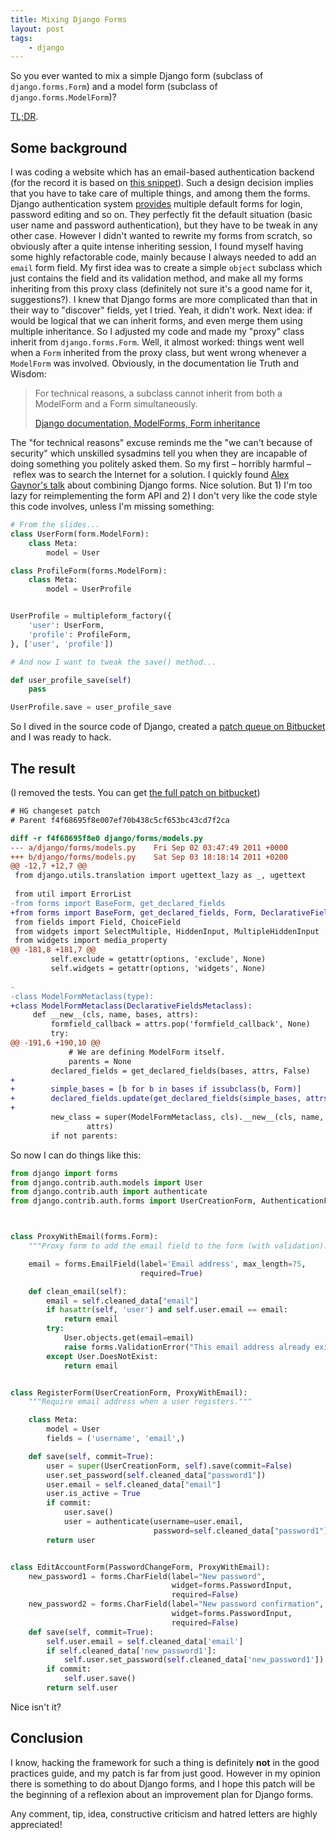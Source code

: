 ```yaml
---
title: Mixing Django Forms
layout: post
tags:
    - django
---
```


So you ever wanted to mix a simple Django form (subclass of
`django.forms.Form`) and a model form (subclass of `django.forms.ModelForm`)?

[TL;DR](#the-result).

## Some background

I was coding a website which has an email-based authentication backend (for the
record it is based on
[this snippet](http://www.micahcarrick.com/django-email-authentication.html)).
Such a design decision implies that you have to take care of multiple things,
and among them the forms. Django authentication system
[provides](https://code.djangoproject.com/browser/django/trunk/django/contrib/auth/forms.py)
multiple default forms for login, password editing and so on. They perfectly fit
the default situation (basic user name and password authentication), but they
have to be tweak in any other case. However I didn't wanted to rewrite my forms
from scratch, so obviously after a quite intense inheriting session, I found
myself having some highly refactorable code, mainly because I always needed to
add an `email` form field. My first idea was to create a simple `object`
subclass which just contains the field and its validation method, and make all
my forms inheriting from this proxy class (definitely not sure it's a good name
for it, suggestions?). I knew that Django forms are more complicated than that
in their way to "discover" fields, yet I tried. Yeah, it didn't work. Next idea:
if would be logical that we can inherit forms, and even merge them using
multiple inheritance. So I adjusted my code and made my "proxy" class inherit
from `django.forms.Form`. Well, it almost worked: things went well when a `Form`
inherited from the proxy class, but went wrong whenever a `ModelForm` was
involved. Obviously, in the documentation lie Truth and Wisdom:

> For technical reasons, a subclass cannot inherit from both a ModelForm and
> a Form simultaneously.
> 
> [Django documentation, ModelForms, Form inheritance](https://docs.djangoproject.com/en/dev/topics/forms/modelforms/#form-inheritance)

The "for technical reasons" excuse reminds me the "we can't because of security"
which unskilled sysadmins tell you when they are incapable of doing something
you politely asked them. So my first – horribly harmful – reflex was to search
the Internet for a solution. I quickly found
[Alex Gaynor's talk](http://www.slideshare.net/kingkilr/forms-getting-your-moneys-worth)
about combining Django forms. Nice solution. But 1) I'm too lazy for
reimplementing the form API and 2) I don't very like the code style this code
involves, unless I'm missing something:

~~~ python
# From the slides...
class UserForm(form.ModelForm):
    class Meta:
        model = User

class ProfileForm(forms.ModelForm):
    class Meta:
        model = UserProfile


UserProfile = multipleform_factory({
    'user': UserForm,
    'profile': ProfileForm,
}, ['user', 'profile'])

# And now I want to tweak the save() method...

def user_profile_save(self)
    pass

UserProfile.save = user_profile_save
~~~

So I dived in the source code of Django, created a
[patch queue on Bitbucket](https://bitbucket.org/pelletier/django-hack/) and
I was ready to hack.


## The result

(I removed the tests. You can get
[the full patch on bitbucket](https://bitbucket.org/pelletier/django-hack/src/4758a005e648/modelform_metaclass.patch))

~~~ diff
# HG changeset patch
# Parent f4f68695f8e007ef70b438c5cf653bc43cd7f2ca

diff -r f4f68695f8e0 django/forms/models.py
--- a/django/forms/models.py	Fri Sep 02 03:47:49 2011 +0000
+++ b/django/forms/models.py	Sat Sep 03 18:18:14 2011 +0200
@@ -12,7 +12,7 @@
 from django.utils.translation import ugettext_lazy as _, ugettext
 
 from util import ErrorList
-from forms import BaseForm, get_declared_fields
+from forms import BaseForm, get_declared_fields, Form, DeclarativeFieldsMetaclass
 from fields import Field, ChoiceField
 from widgets import SelectMultiple, HiddenInput, MultipleHiddenInput
 from widgets import media_property
@@ -181,8 +181,7 @@
         self.exclude = getattr(options, 'exclude', None)
         self.widgets = getattr(options, 'widgets', None)
 
-
-class ModelFormMetaclass(type):
+class ModelFormMetaclass(DeclarativeFieldsMetaclass):
     def __new__(cls, name, bases, attrs):
         formfield_callback = attrs.pop('formfield_callback', None)
         try:
@@ -191,6 +190,10 @@
             # We are defining ModelForm itself.
             parents = None
         declared_fields = get_declared_fields(bases, attrs, False)
+
+        simple_bases = [b for b in bases if issubclass(b, Form)]
+        declared_fields.update(get_declared_fields(simple_bases, attrs))
+
         new_class = super(ModelFormMetaclass, cls).__new__(cls, name, bases,
                 attrs)
         if not parents:
~~~

So now I can do things like this:

~~~ python
from django import forms
from django.contrib.auth.models import User
from django.contrib.auth import authenticate
from django.contrib.auth.forms import UserCreationForm, AuthenticationForm, PasswordChangeForm



class ProxyWithEmail(forms.Form):
    """Proxy form to add the email field to the form (with validation)."""

    email = forms.EmailField(label='Email address', max_length=75,
                             required=True)

    def clean_email(self):
        email = self.cleaned_data["email"]
        if hasattr(self, 'user') and self.user.email == email:
            return email
        try:
            User.objects.get(email=email)
            raise forms.ValidationError("This email address already exists. Did you forget your password?")
        except User.DoesNotExist:
            return email


class RegisterForm(UserCreationForm, ProxyWithEmail):
    """Require email address when a user registers."""

    class Meta:
        model = User
        fields = ('username', 'email',) 

    def save(self, commit=True):
        user = super(UserCreationForm, self).save(commit=False)
        user.set_password(self.cleaned_data["password1"])
        user.email = self.cleaned_data["email"]
        user.is_active = True
        if commit:
            user.save()
            user = authenticate(username=user.email,
                                password=self.cleaned_data["password1"])
        return user


class EditAccountForm(PasswordChangeForm, ProxyWithEmail):
    new_password1 = forms.CharField(label="New password",
                                    widget=forms.PasswordInput,
                                    required=False)
    new_password2 = forms.CharField(label="New password confirmation",
                                    widget=forms.PasswordInput,
                                    required=False)
    def save(self, commit=True):
        self.user.email = self.cleaned_data['email']
        if self.cleaned_data['new_password1']:
            self.user.set_password(self.cleaned_data['new_password1'])
        if commit:
            self.user.save()
        return self.user
~~~

Nice isn't it?


## Conclusion

I know, hacking the framework for such a thing is definitely **not** in the good
practices guide, and my patch is far from just good. However in my opinion there
is something to do about Django forms, and I hope this patch will be the
beginning of a reflexion about an improvement plan for Django forms.

Any comment, tip, idea, constructive criticism and hatred letters are highly
appreciated!
